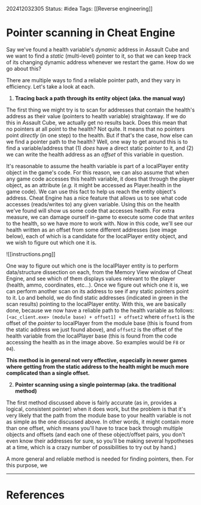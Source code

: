 202412032305
Status: #idea
Tags: [[Reverse engineering]]

# Pointer scanning in Cheat Engine

Say we've found a health variable's *dynamic* address in Assault Cube and we want to find a *static* (multi-level) pointer to it, so that we can keep track of its changing dynamic address whenever we restart the game. How do we go about this?

There are multiple ways to find a reliable pointer path, and they vary in efficiency. Let's take a look at each.

1. **Tracing back a path through its entity object (aka. the manual way)**

The first thing we might try is to scan for addresses that contain the health's address as their value (pointers to health variable) straightaway. If we do this in Assault Cube, we actually get no results back. Does this mean that no pointers at all point to the health? Not quite. It means that no pointers point *directly* (in one step) to the health. But if that's the case, how else can we find a pointer path to the health? Well, one way to get around this is to find a variable/address that (1) *does* have a direct static pointer to it, and (2) we can write the health address as an *offset* of this variable in question.

It's reasonable to assume the health variable is part of a localPlayer entity object in the game's code. For this reason, we can also assume that when any game code accesses this health variable, it does that through the player object, as an attribute (*e.g.* it might be accessed as Player.health in the game code). We can use this fact to help us reach the entity object's address. Cheat Engine has a nice feature that allows us to see what code accesses (reads/writes to) any given variable. Using this on the health we've found will show us some code that accesses health. For extra measure, we can damage ourself in-game to execute some code that *writes* to the health, so we have more to work with. Now in this code, we'll see our health written as an offset from some different addresses (see image below), each of which is a candidate for the localPlayer entity object, and we wish to figure out which one it is. 

![[instructions.png]]

One way to figure out which one is the localPlayer entity is to perform data/structure dissection on each, from the Memory View window of Cheat Engine, and see which of them displays values relevant to the player (health, ammo, coordinates, etc...). Once we figure out which one it is, we can perform another scan on its address to see if any static pointers point to it. Lo and behold, we do find static addresses (indicated in green in the scan results) pointing to the localPlayer entity. With this, we are basically done, because we now have a reliable path to the health variable as follows:
`[<ac_client.exe> (module base) + offset1] + offset2`
where `offset1` is the offset of the *pointer* to localPlayer from the module base (this is found from the static address we just found above), and `offset2` is the offset of the health variable from the localPlayer base (this is found from the code accessing the health as in the image above. So examples would be `F8` or `04`).

**This method is in general not very effective, especially in newer games where getting from the static address to the health might be much more complicated than a single offset.**


2. **Pointer scanning using a single pointermap (aka. the traditional method)**

The first method discussed above is fairly accurate (as in, provides a logical, consistent pointer) when it does work, but the problem is that it's very likely that the path from the module base to your health variable is not as simple as the one discussed above. In other words, it might contain more than one offset, which means you'll have to trace back through multiple objects and offsets (and each one of these object/offset pairs, you don't even know their addresses for sure, so you'll be making several hypotheses at a time, which is a crazy number of possibilities to try out by hand.)

A more general and reliable method is needed for finding pointers, then. For this purpose, we  

___
# References
